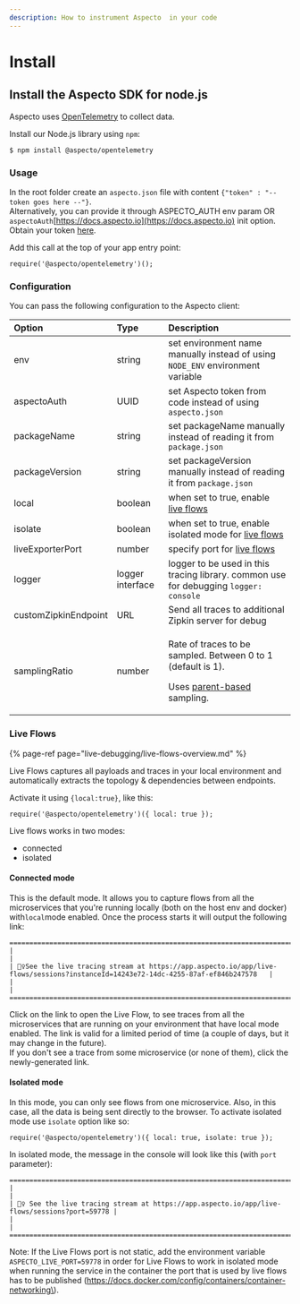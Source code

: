 ```yaml
---
description: How to instrument Aspecto  in your code
---
```


# Install

## Install the Aspecto SDK for node.js

Aspecto uses [OpenTelemetry](www.opentelemetry.io) to collect data. 

Install our Node.js library using `npm`:

```
$ npm install @aspecto/opentelemetry
```

### Usage

In the root folder create an `aspecto.json` file with content `{"token" : "-- token goes here --"}`.   
Alternatively, you can provide it through ASPECTO\_AUTH env param OR `aspectoAuth`[https://docs.aspecto.io](https://docs.aspecto.io) init option.  
Obtain your token [here](https://app.aspecto.io/app/integration/api-key).

Add this call at the top of your app entry point:

```text
require('@aspecto/opentelemetry')();
```

### Configuration

You can pass the following configuration to the Aspecto client:

<table>
  <thead>
    <tr>
      <th style="text-align:left">Option</th>
      <th style="text-align:left">Type</th>
      <th style="text-align:left">Description</th>
    </tr>
  </thead>
  <tbody>
    <tr>
      <td style="text-align:left">env</td>
      <td style="text-align:left">string</td>
      <td style="text-align:left">set environment name manually instead of using <code>NODE_ENV</code> environment
        variable</td>
    </tr>
    <tr>
      <td style="text-align:left">aspectoAuth</td>
      <td style="text-align:left">UUID</td>
      <td style="text-align:left">set Aspecto token from code instead of using <code>aspecto.json</code>
      </td>
    </tr>
    <tr>
      <td style="text-align:left">packageName</td>
      <td style="text-align:left">string</td>
      <td style="text-align:left">set packageName manually instead of reading it from <code>package.json</code>
      </td>
    </tr>
    <tr>
      <td style="text-align:left">packageVersion</td>
      <td style="text-align:left">string</td>
      <td style="text-align:left">set packageVersion manually instead of reading it from <code>package.json</code>
      </td>
    </tr>
    <tr>
      <td style="text-align:left">local</td>
      <td style="text-align:left">boolean</td>
      <td style="text-align:left">when set to true, enable <a href="https://www.npmjs.com/package/@aspecto/opentelemetry#live-flows">live flows</a>
      </td>
    </tr>
    <tr>
      <td style="text-align:left">isolate</td>
      <td style="text-align:left">boolean</td>
      <td style="text-align:left">when set to true, enable isolated mode for <a href="https://www.npmjs.com/package/@aspecto/opentelemetry#live-flows">live flows</a>
      </td>
    </tr>
    <tr>
      <td style="text-align:left">liveExporterPort</td>
      <td style="text-align:left">number</td>
      <td style="text-align:left">specify port for <a href="https://www.npmjs.com/package/@aspecto/opentelemetry#live-flows">live flows</a>
      </td>
    </tr>
    <tr>
      <td style="text-align:left">logger</td>
      <td style="text-align:left">logger interface</td>
      <td style="text-align:left">logger to be used in this tracing library. common use for debugging <code>logger: console</code>
      </td>
    </tr>
    <tr>
      <td style="text-align:left">customZipkinEndpoint</td>
      <td style="text-align:left">URL</td>
      <td style="text-align:left">Send all traces to additional Zipkin server for debug</td>
    </tr>
    <tr>
      <td style="text-align:left">samplingRatio</td>
      <td style="text-align:left">number</td>
      <td style="text-align:left">
        <p>Rate of traces to be sampled. Between 0 to 1 (default is 1).</p>
        <p>Uses <a href="https://github.com/open-telemetry/opentelemetry-specification/blob/master/specification/trace/sdk.md#parentbased">parent-based</a> sampling.</p>
      </td>
    </tr>
  </tbody>
</table>

### Live Flows

{% page-ref page="live-debugging/live-flows-overview.md" %}

Live Flows captures all payloads and traces in your local environment and automatically extracts the topology & dependencies between endpoints. 

Activate it using `{local:true}`, like this:

```text
require('@aspecto/opentelemetry')({ local: true });
```

Live flows works in two modes:

* connected
* isolated

#### Connected mode

This is the default mode. It allows you to capture flows from all the microservices that you're running locally \(both on the host env and docker\) with`local`mode enabled. Once the process starts it will output the following link:

```text
=====================================================================================================================================
|                                                                                                                                   |
| 🕵️‍♀️See the live tracing stream at https://app.aspecto.io/app/live-flows/sessions?instanceId=14243e72-14dc-4255-87af-ef846b247578   |
|                                                                                                                                   |
=====================================================================================================================================
```

Click on the link to open the Live Flow, to see traces from all the microservices that are running on your environment that have local mode enabled. The link is valid for a limited period of time \(a couple of days, but it may change in the future\).   
If you don't see a trace from some microservice \(or none of them\), click the newly-generated link.

#### Isolated mode

In this mode, you can only see flows from one microservice. Also, in this case, all the data is being sent directly to the browser. To activate isolated mode use `isolate` option like so:

```text
require('@aspecto/opentelemetry')({ local: true, isolate: true });
```

In isolated mode, the message in the console will look like this \(with `port` parameter\):

```text
===============================================================================================
|                                                                                             |
| 🕵️‍♀️ See the live tracing stream at https://app.aspecto.io/app/live-flows/sessions?port=59778 |
|                                                                                             |
===============================================================================================
```

Note: If the Live Flows port is not static, add the environment variable `ASPECTO_LIVE_PORT=59778` in order for Live Flows to work in isolated mode when running the service in the container the port that is used by live flows has to be published \(https://docs.docker.com/config/containers/container-networking\).  


